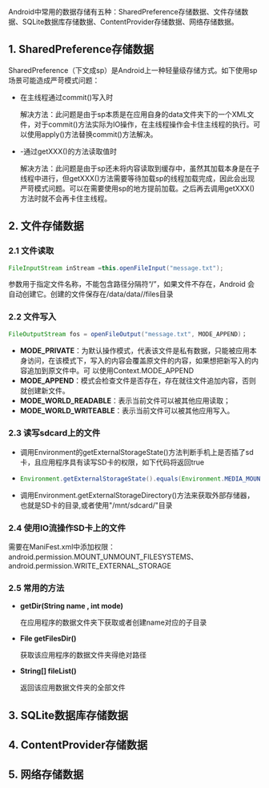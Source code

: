 Android中常用的数据存储有五种：SharedPreference存储数据、文件存储数据、SQLite数据库存储数据、ContentProvider存储数据、网络存储数据。

## 1. SharedPreference存储数据

SharedPreference（下文成sp）是Android上一种轻量级存储方式。如下使用sp场景可能造成严苛模式问题：

- 在主线程通过commit()写入时

  解决方法：此问题是由于sp本质是在应用自身的data文件夹下的一个XML文件，对于commit()方法实际为IO操作，在主线程操作会卡住主线程的执行。可以使用apply()方法替换commit()方法解决。

- \-通过getXXX()的方法读取值时

  解决方法：此问题是由于sp还未将内容读取到缓存中，虽然其加载本身是在子线程中进行，但getXXX()方法需要等待加载sp的线程加载完成，因此会出现严苛模式问题。可以在需要使用sp的地方提前加载。之后再去调用getXXX()方法时就不会再卡住主线程。

## 2. 文件存储数据

### 2.1 文件读取

```java
FileInputStream inStream =this.openFileInput("message.txt");
```

参数用于指定文件名称，不能包含路径分隔符“/”，如果文件不存在，Android 会自动创建它。创建的文件保存在/data/data//files目录

### 2.2 文件写入

```java
FileOutputStream fos = openFileOutput("message.txt", MODE_APPEND)；
```

- **MODE_PRIVATE**：为默认操作模式，代表该文件是私有数据，只能被应用本身访问，在该模式下，写入的内容会覆盖原文件的内容，如果想把新写入的内容追加到原文件中。可   以使用Context.MODE_APPEND
- **MODE_APPEND**：模式会检查文件是否存在，存在就往文件追加内容，否则就创建新文件。
- **MODE_WORLD_READABLE**：表示当前文件可以被其他应用读取；
- **MODE_WORLD_WRITEABLE**：表示当前文件可以被其他应用写入。

### 2.3 读写sdcard上的文件

- 调用Environment的getExternalStorageState()方法判断手机上是否插了sd卡，且应用程序具有读写SD卡的权限，如下代码将返回true

- ```java
  Environment.getExternalStorageState().equals(Environment.MEDIA_MOUNTED)
  ```

- 调用Environment.getExternalStorageDirectory()方法来获取外部存储器，也就是SD卡的目录,或者使用"/mnt/sdcard/"目录

### 2.4 使用IO流操作SD卡上的文件 

需要在ManiFest.xml中添加权限：android.permission.MOUNT_UNMOUNT_FILESYSTEMS、android.permission.WRITE_EXTERNAL_STORAGE

### 2.5 常用的方法

- **getDir(String name , int mode)**

  在应用程序的数据文件夹下获取或者创建name对应的子目录

- **File getFilesDir()**

  获取该应用程序的数据文件夹得绝对路径

- **String[] fileList()**

  返回该应用数据文件夹的全部文件 

## 3. SQLite数据库存储数据

## 4. ContentProvider存储数据

## 5. 网络存储数据
